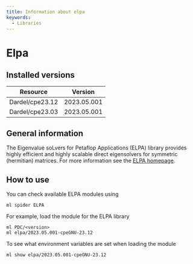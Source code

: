 ```yaml
---
title: Information about elpa
keywords:
  - Libraries
---
```

# Elpa

## Installed versions

| Resource | Version |
|---|---|
| Dardel/cpe23.12 | 2023.05.001 |
| Dardel/cpe23.03 | 2023.05.001 |

## General information

The Eigenvalue soLvers for Petaflop Applications (ELPA) library provides highly efficient and highly scalable direct eigensolvers for symmetric (hermitian) matrices. For more information see the [ELPA homepage](https://elpa.mpcdf.mpg.de).

## How to use

You can check available ELPA modules using
```
ml spider ELPA
```

For example, load the module for the ELPA library
```
ml PDC/<version>
ml elpa/2023.05.001-cpeGNU-23.12
```
To see what environment variables are set when loading the module
```
ml show elpa/2023.05.001-cpeGNU-23.12
```

